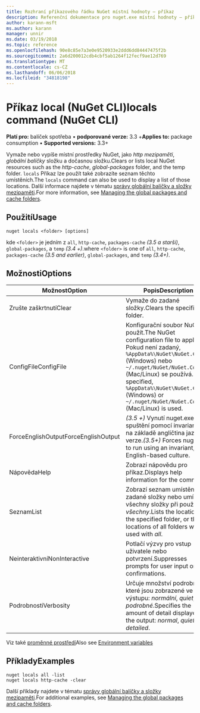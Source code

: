 ```yaml
---
title: Rozhraní příkazového řádku NuGet místní hodnoty – příkaz
description: Referenční dokumentace pro nuget.exe místní hodnoty – příkaz
author: karann-msft
ms.author: karann
manager: unnir
ms.date: 03/19/2018
ms.topic: reference
ms.openlocfilehash: 90e8c85e7a3e0e9520933e2ddd6dd84447475f2b
ms.sourcegitcommit: 2a6d200012cdb4cbf5ab1264f12fecf9ae12d769
ms.translationtype: MT
ms.contentlocale: cs-CZ
ms.lasthandoff: 06/06/2018
ms.locfileid: "34818198"
---
```

# <a name="locals-command-nuget-cli"></a><span data-ttu-id="c14c6-103">Příkaz local (NuGet CLI)</span><span class="sxs-lookup"><span data-stu-id="c14c6-103">locals command (NuGet CLI)</span></span>

<span data-ttu-id="c14c6-104">**Platí pro:** balíček spotřeba &bullet; **podporované verze:** 3.3 +</span><span class="sxs-lookup"><span data-stu-id="c14c6-104">**Applies to:** package consumption &bullet; **Supported versions:** 3.3+</span></span>

<span data-ttu-id="c14c6-105">Vymaže nebo vypíše místní prostředky NuGet, jako *http mezipaměti*, *globální balíčky* složku a dočasnou složku.</span><span class="sxs-lookup"><span data-stu-id="c14c6-105">Clears or lists local NuGet resources such as the *http-cache*, *global-packages* folder, and the temp folder.</span></span> <span data-ttu-id="c14c6-106">`locals` Příkaz lze použít také zobrazíte seznam těchto umístěních.</span><span class="sxs-lookup"><span data-stu-id="c14c6-106">The `locals` command can also be used to display a list of those locations.</span></span> <span data-ttu-id="c14c6-107">Další informace najdete v tématu [správy globální balíčky a složky mezipaměti](../consume-packages/managing-the-global-packages-and-cache-folders.md).</span><span class="sxs-lookup"><span data-stu-id="c14c6-107">For more information, see [Managing the global packages and cache folders](../consume-packages/managing-the-global-packages-and-cache-folders.md).</span></span>

## <a name="usage"></a><span data-ttu-id="c14c6-108">Použití</span><span class="sxs-lookup"><span data-stu-id="c14c6-108">Usage</span></span>

```cli
nuget locals <folder> [options]
```

<span data-ttu-id="c14c6-109">kde `<folder>` je jedním z `all`, `http-cache`, `packages-cache` *(3.5 a starší)*, `global-packages`, a `temp` *(3.4 +)*.</span><span class="sxs-lookup"><span data-stu-id="c14c6-109">where `<folder>` is one of `all`, `http-cache`, `packages-cache` *(3.5 and earlier)*, `global-packages`, and `temp` *(3.4+)*.</span></span>

## <a name="options"></a><span data-ttu-id="c14c6-110">Možnosti</span><span class="sxs-lookup"><span data-stu-id="c14c6-110">Options</span></span>

| <span data-ttu-id="c14c6-111">Možnost</span><span class="sxs-lookup"><span data-stu-id="c14c6-111">Option</span></span> | <span data-ttu-id="c14c6-112">Popis</span><span class="sxs-lookup"><span data-stu-id="c14c6-112">Description</span></span> |
| --- | --- |
| <span data-ttu-id="c14c6-113">Zrušte zaškrtnutí</span><span class="sxs-lookup"><span data-stu-id="c14c6-113">Clear</span></span> | <span data-ttu-id="c14c6-114">Vymaže do zadané složky.</span><span class="sxs-lookup"><span data-stu-id="c14c6-114">Clears the specified folder.</span></span> |
| <span data-ttu-id="c14c6-115">ConfigFile</span><span class="sxs-lookup"><span data-stu-id="c14c6-115">ConfigFile</span></span> | <span data-ttu-id="c14c6-116">Konfigurační soubor NuGet použít.</span><span class="sxs-lookup"><span data-stu-id="c14c6-116">The NuGet configuration file to apply.</span></span> <span data-ttu-id="c14c6-117">Pokud není zadaný, `%AppData%\NuGet\NuGet.Config` (Windows) nebo `~/.nuget/NuGet/NuGet.Config` (Mac/Linux) se používá.</span><span class="sxs-lookup"><span data-stu-id="c14c6-117">If not specified, `%AppData%\NuGet\NuGet.Config` (Windows) or `~/.nuget/NuGet/NuGet.Config` (Mac/Linux) is used.</span></span>|
| <span data-ttu-id="c14c6-118">ForceEnglishOutput</span><span class="sxs-lookup"><span data-stu-id="c14c6-118">ForceEnglishOutput</span></span> | <span data-ttu-id="c14c6-119">*(3.5 +)*  Vynutí nuget.exe ke spuštění pomocí invariantní, na základě angličtina jazykové verze.</span><span class="sxs-lookup"><span data-stu-id="c14c6-119">*(3.5+)* Forces nuget.exe to run using an invariant, English-based culture.</span></span> |
| <span data-ttu-id="c14c6-120">Nápověda</span><span class="sxs-lookup"><span data-stu-id="c14c6-120">Help</span></span> | <span data-ttu-id="c14c6-121">Zobrazí nápovědu pro příkaz.</span><span class="sxs-lookup"><span data-stu-id="c14c6-121">Displays help information for the command.</span></span> |
| <span data-ttu-id="c14c6-122">Seznam</span><span class="sxs-lookup"><span data-stu-id="c14c6-122">List</span></span> | <span data-ttu-id="c14c6-123">Zobrazí seznam umístění do zadané složky nebo umístění všechny složky při použití s *všechny*.</span><span class="sxs-lookup"><span data-stu-id="c14c6-123">Lists the location of the specified folder, or the locations of all folders when used with *all*.</span></span> |
| <span data-ttu-id="c14c6-124">Neinteraktivní</span><span class="sxs-lookup"><span data-stu-id="c14c6-124">NonInteractive</span></span> | <span data-ttu-id="c14c6-125">Potlačí výzvy pro vstup uživatele nebo potvrzení.</span><span class="sxs-lookup"><span data-stu-id="c14c6-125">Suppresses prompts for user input or confirmations.</span></span> |
| <span data-ttu-id="c14c6-126">Podrobnosti</span><span class="sxs-lookup"><span data-stu-id="c14c6-126">Verbosity</span></span> | <span data-ttu-id="c14c6-127">Určuje množství podrobností, které jsou zobrazené ve výstupu: *normální*, *quiet*, *podrobné*.</span><span class="sxs-lookup"><span data-stu-id="c14c6-127">Specifies the amount of detail displayed in the output: *normal*, *quiet*, *detailed*.</span></span> |

<span data-ttu-id="c14c6-128">Viz také [proměnné prostředí](cli-ref-environment-variables.md)</span><span class="sxs-lookup"><span data-stu-id="c14c6-128">Also see [Environment variables](cli-ref-environment-variables.md)</span></span>

## <a name="examples"></a><span data-ttu-id="c14c6-129">Příklady</span><span class="sxs-lookup"><span data-stu-id="c14c6-129">Examples</span></span>

```cli
nuget locals all -list
nuget locals http-cache -clear
```

<span data-ttu-id="c14c6-130">Další příklady najdete v tématu [správy globální balíčky a složky mezipaměti](../consume-packages/managing-the-global-packages-and-cache-folders.md).</span><span class="sxs-lookup"><span data-stu-id="c14c6-130">For additional examples, see [Managing the global packages and cache folders](../consume-packages/managing-the-global-packages-and-cache-folders.md).</span></span>
